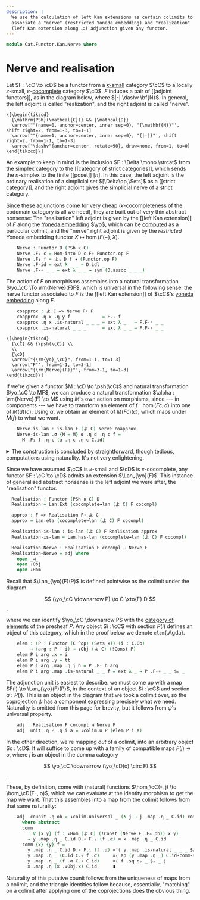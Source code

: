 ```yaml
---
description: |
  We use the calculation of left Kan extensions as certain colimits to
  associate a "nerve" (restricted Yoneda embedding) and "realization"
  (left Kan extension along よ) adjunction given any functor.
---
```


<!--
```agda
open import Cat.Instances.Shape.Terminal
open import Cat.Functor.Kan.Pointwise
open import Cat.Diagram.Colimit.Base
open import Cat.Instances.Functor
open import Cat.Functor.Kan.Base
open import Cat.Diagram.Initial
open import Cat.Functor.Adjoint
open import Cat.Functor.Compose
open import Cat.Instances.Comma
open import Cat.Functor.Base
open import Cat.Functor.Hom
open import Cat.Prelude

import Cat.Functor.Reasoning as Func
import Cat.Reasoning
```
-->

```agda
module Cat.Functor.Kan.Nerve where
```

<!--
```agda
private
  variable o' o κ : Level
open Func
open _=>_
open is-lan
```
-->

# Nerve and realisation

Let $F : \cC \to \cD$ be a functor from a [$\kappa$-small] category
$\cC$ to a locally $\kappa$-small, $\kappa$-[cocomplete] category $\cD$.
$F$ induces a pair of [[adjoint functors]], as in the diagram below,
where $|-| \dashv \bf{N}$. In general, the left adjoint is called
"realization", and the right adjoint is called "nerve".

[$\kappa$-small]: 1Lab.intro.html#universes-and-size-issues
[cocomplete]: Cat.Diagram.Colimit.Base.html#cocompleteness

~~~{.quiver}
\[\begin{tikzcd}
  {\mathrm{PSh}(\mathcal{C})} && {\mathcal{D}}
  \arrow[""{name=0, anchor=center, inner sep=0}, "{\mathbf{N}}"', shift right=2, from=1-3, to=1-1]
  \arrow[""{name=1, anchor=center, inner sep=0}, "{|-|}"', shift right=2, from=1-1, to=1-3]
  \arrow["\dashv"{anchor=center, rotate=90}, draw=none, from=1, to=0]
\end{tikzcd}\]
~~~

An example to keep in mind is the inclusion $F : \Delta \mono \strcat$
from the simplex category to the [[category of strict categories]],
which sends the $n$-simplex to the finite [[poset]] $[n]$. In this case,
the left adjoint is the ordinary realisation of a simplicial set
$[\Delta\op,\Sets]$ as a [[strict category]], and the right adjoint gives
the simplicial nerve of a strict category.

Since these adjunctions come for very cheap ($\kappa$-cocompleteness of
the codomain category is all we need), they are built out of very thin
abstract nonsense: The "realisation" left adjoint is given by the [[left
Kan extension]] of $F$ along the [Yoneda embedding] $\yo$, which can be
[computed] as a particular colimit, and the "nerve" right adjoint is
given by the _restricted_ Yoneda embedding functor $X \mapsto \hom(F(-),
X)$.

[Yoneda embedding]: Cat.Functor.Hom.html
[computed]: Cat.Functor.Kan.Pointwise.html

<!--
```agda
module _
  {o' o κ} {C : Precategory o' κ} {D : Precategory o κ}
  (F : Functor C D)
  where
    private
      module C = Cat.Reasoning C
      module D = Cat.Reasoning D
      module F = Func F
```
-->

```agda
    Nerve : Functor D (PSh κ C)
    Nerve .F₀ c = Hom-into D c F∘ Functor.op F
    Nerve .F₁ f = よ₁ D f ◂ (Functor.op F)
    Nerve .F-id = ext λ _ _ → D.idl _
    Nerve .F-∘ _ _ = ext λ _ _ → sym (D.assoc _ _ _)
```

The action of $F$ on morphisms assembles into a natural transformation
$\yo_\cC \To \rm{Nerve}(F)F$, which is universal in the following sense:
the nerve functor associated to $F$ is the [[left Kan extension]] of $\cC$'s
[yoneda embedding] along $F$.

```agda
    coapprox : よ C => Nerve F∘ F
    coapprox .η x .η y f            = F.₁ f
    coapprox .η x .is-natural _ _ _ = ext λ _   → F.F-∘ _ _
    coapprox .is-natural _ _ _      = ext λ _ _ → F.F-∘ _ _
```

~~~{.quiver}
\[\begin{tikzcd}
  {\cC} && {\psh(\cC)} \\
  \\
  {\cD}
  \arrow["{\rm{yo}_\cC}", from=1-1, to=1-3]
  \arrow["F"', from=1-1, to=3-1]
  \arrow["{\rm{Nerve}(F)}"', from=3-1, to=1-3]
\end{tikzcd}\]
~~~

If we're given a functor $M : \cD \to \psh(\cC)$ and natural
transformation $\yo_\cC \to MF$, we can produce a natural transformation
$\alpha : \rm{Nerve}(F) \to M$ using $M$'s own action on morphisms,
since --- in components --- we have to transform an element of $f :
\hom(Fc,d)$ into one of $M(d)(c)$. Using $\alpha$, we obtain an element
of $M(Fc)(c)$, which maps under $M(f)$ to what we want.

```agda
    Nerve-is-lan : is-lan F (よ C) Nerve coapprox
    Nerve-is-lan .σ {M = M} α .η d .η c f =
      M .F₁ f .η c (α .η c .η c C.id)
```

<details>
<summary>
The construction is concluded by straightforward, though tedious,
computations using naturality. It's not very enlightening.
</summary>

```agda
    Nerve-is-lan .σ {M = M} α .η d .is-natural x y f = funext λ g →
      M.₁ (g D.∘ F.₁ f) .η y (α .η y .η y C.id)          ≡⟨ M.F-∘ g (F .F₁ f) ηₚ _ $ₚ _ ⟩
      M.₁ g .η y (M .F₁ (F.₁ f) .η y (α .η y .η y C.id)) ≡˘⟨ ap (M.F₁ g .η y) (α .is-natural _ _ _ ηₚ _ $ₚ _) ⟩
      M.₁ g .η y (α .η x .η y ⌜ f C.∘ C.id ⌝)            ≡⟨ ap! C.id-comm ⟩
      M.₁ g .η y (α .η x .η y (C.id C.∘ f))              ≡⟨ ap (M.₁ g .η y) (α .η _ .is-natural _ _ _ $ₚ _) ⟩
      M.₁ g .η y (M.₀ (F.₀ x) .F₁ f (α .η x .η x C.id))  ≡⟨ M.₁ g .is-natural _ _ _ $ₚ _ ⟩
      M.₀ d .F₁ f (M.₁ g .η x (α .η x .η x C.id))        ∎
      where module M = Functor M

    Nerve-is-lan .σ {M = M} α .is-natural x y f = ext λ z g →
      M .F-∘ f g ηₚ _ $ₚ _

    Nerve-is-lan .σ-comm {M = M} {α = α} = ext λ x y f →
      M.₁ (F.₁ f) .η y (α .η y .η y C.id) ≡˘⟨ α .is-natural _ _ _ ηₚ _ $ₚ _ ⟩
      α .η x .η y (f C.∘ C.id)            ≡⟨ ap (α .η x .η y) (C.idr _) ⟩
      α .η x .η y f                       ∎
      where module M = Functor M

    Nerve-is-lan .σ-uniq {M = M} {α = α} {σ' = σ'} p = ext λ x y f →
      M.₁ f .η y (α .η y .η y C.id)          ≡⟨ ap (M.₁ f .η y) (p ηₚ _ ηₚ _ $ₚ _) ⟩
      M.₁ f .η y (σ' .η _ .η y ⌜ F.₁ C.id ⌝) ≡⟨ ap! F.F-id ⟩
      M.₁ f .η y (σ' .η _ .η y D.id)         ≡˘⟨ σ' .is-natural _ _ _ ηₚ _ $ₚ _ ⟩
      σ' .η x .η y (f D.∘ D.id)              ≡⟨ ap (σ' .η x .η y) (D.idr _) ⟩
      σ' .η x .η y f                         ∎
      where module M = Functor M
```
</summary>
</details>

<!--
```agda
module _
  {o κ κ'} {C : Precategory κ κ} {D : Precategory o κ'}
  (F : Functor C D)
  (cocompl : is-cocomplete κ κ D)
  where
```
-->

Since we have assumed $\cC$ is $\kappa$-small and $\cD$ is
$\kappa$-cocomplete, any functor $F : \cC \to \cD$ admits an extension
$\Lan_{\yo}(F)$. This instance of generalised abstract nonsense is the
left adjoint we were after, the "realisation" functor.

```agda
  Realisation : Functor (PSh κ C) D
  Realisation = Lan.Ext (cocomplete→lan (よ C) F cocompl)

  approx : F => Realisation F∘ よ C
  approx = Lan.eta (cocomplete→lan (よ C) F cocompl)

  Realisation-is-lan : is-lan (よ C) F Realisation approx
  Realisation-is-lan = Lan.has-lan (cocomplete→lan (よ C) F cocompl)
```

<!--
```agda
module _
  {o κ} {C : Precategory κ κ} {D : Precategory o κ}
  (F : Functor C D)
  (cocompl : is-cocomplete κ κ D)
  where

  private
    module C = Cat.Reasoning C
    module D = Cat.Reasoning D
    module F = Func F

    module ↓colim c' =
      comma-colimits→lan.↓colim (よ C) F (λ c'' → cocompl (F F∘ Dom (よ C) (!Const c''))) c'
```
-->

```agda
  Realisation⊣Nerve : Realisation F cocompl ⊣ Nerve F
  Realisation⊣Nerve = adj where
    open _⊣_
    open ↓Obj
    open ↓Hom
```

Recall that $\Lan_{\yo}(F)(P)$ is defined pointwise as the colimit under
the diagram

$$
(\yo_\cC \downarrow P) \to C \xto{F} D
$$,

where we can identify $\yo_\cC \downarrow P$ with the [category of
elements] of the presheaf $P$. Any object $i : \cC$ with
section $P(i)$ defines an object of this category, which in the proof
below we denote `elem`{.Agda}.

[category of elements]: Cat.Instances.Elements.html

```agda
    elem : (P : Functor (C ^op) (Sets κ)) (i : C.Ob)
         → (arg : P ʻ i) → ↓Obj (よ C) (!Const P)
    elem P i arg .x = i
    elem P i arg .y = tt
    elem P i arg .map .η j h = P .F₁ h arg
    elem P i arg .map .is-natural _ _ f = ext λ _ → P .F-∘ _ _ $ₚ _
```

The adjunction unit is easiest to describe: we must come up with a map
$F(i) \to \Lan_{\yo}(F)(P)$, in the context of an object $i : \cC$ and
section $a : P(i)$. This is an object in the diagram that we took a
colimit over, so the coprojection $\psi$ has a component expressing
precisely what we need. Naturality is omitted from this page for
brevity, but it follows from $\psi$'s universal property.

```agda
    adj : Realisation F cocompl ⊣ Nerve F
    adj .unit .η P .η i a = ↓colim.ψ P (elem P i a)
```

In the other direction, we're mapping _out_ of a colimit, into an
arbitrary object $o : \cD$. It will suffice to come up with a family of
compatible maps $F(j) \to o$, where $j$ is an object in the comma
category

$$
\yo_\cC \downarrow (\yo_\cD(o) \circ F)
$$.

These, by definition, come with (natural) functions $\hom_\cC(-, j) \to
\hom_\cD(F-, o)$, which we can evaluate at the identity morphism to get
the map we want. That this assembles into a map from the colimit follows
from that same naturality:

```agda
    adj .counit .η ob = ↓colim.universal _ (λ j → j .map .η _ C.id) comm
      where abstract
      comm
        : ∀ {x y} (f : ↓Hom (よ C) (!Const (Nerve F .F₀ ob)) x y)
        → y .map .η _ C.id D.∘ F.₁ (f .α) ≡ x .map .η _ C.id
      comm {x} {y} f =
        y .map .η _ C.id D.∘ F.₁ (f .α) ≡˘⟨ y .map .is-natural _ _ _ $ₚ _ ⟩
        y .map .η _ (C.id C.∘ f .α)     ≡⟨ ap (y .map .η _) C.id-comm-sym ⟩
        y .map .η _ (f .α C.∘ C.id)     ≡⟨ f .sq ηₚ _ $ₚ _ ⟩
        x .map .η (x .↓Obj.x) C.id      ∎
```

Naturality of this putative counit follows from the uniqueness of maps
from a colimit, and the triangle identities follow because, essentially,
"matching" on a colimit after applying one of the coprojections does the
obvious thing.

<!--
This proof is hateful.

```agda
    adj .unit .η P .is-natural x y f =
      funext λ _ → sym $ ↓colim.commutes P $ ↓hom (ext λ _ _ → P .F-∘ _ _ $ₚ _)
    adj .unit .is-natural x y f = ext λ i arg → sym $
        ↓colim.factors _ {j = elem x i arg} _ _
      ∙ ap (↓colim.ψ _) (↓Obj-path _ _ refl refl
          (ext λ _ _ → f .is-natural _ _ _ $ₚ _))

    adj .counit .is-natural x y f = ↓colim.unique₂ _ _
      (λ {x'} {y'} f →
        D.pullr (sym (y' .map .is-natural _ _ _ $ₚ _)
                  ∙ ap (y' .map .η _) C.id-comm-sym)
        ∙ ap (_ D.∘_) (f .sq ηₚ _ $ₚ C.id))
      (λ j →
        D.pullr (↓colim.factors _ _ _)
        ∙ ↓colim.factors _ _ _)
      (λ j → D.pullr (↓colim.factors _ _ _))

    adj .zig {A} = ↓colim.unique₂ A _ (λ f → ↓colim.commutes _ f)
      (λ j →
          D.pullr (↓colim.factors _ _ _)
        ∙ ↓colim.factors _ _ _
        ∙ ap (↓colim.ψ _)
            (↓Obj-path _ _ refl refl
              (ext λ _ _ →
                  sym (j .map .is-natural _ _ _ $ₚ _)
                ∙ ap (j .map .η _) (C.idl _))))
      (λ j → D.idl _)
    adj .zag {d} = ext λ c f →
      ↓colim.factors (Nerve F .F₀ d) {j = elem _ c f} _ _
      ∙ F.elimr refl
```
-->
